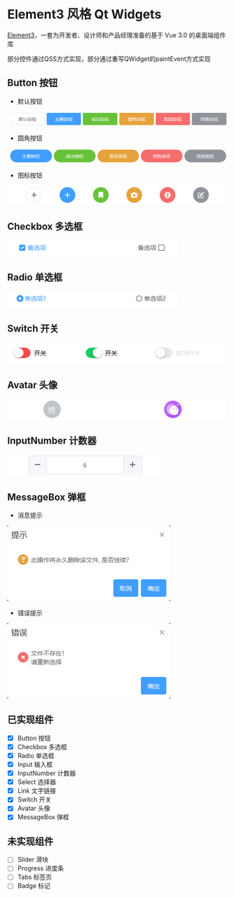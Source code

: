 # Element3 风格 Qt Widgets

[Element3](https://e3.shengxinjing.cn/#/)，一套为开发者、设计师和产品经理准备的基于 Vue 3.0 的桌面端组件库

部分控件通过QSS方式实现，部分通过重写QWidget的paintEvent方式实现

## Button 按钮
- 默认按钮

![截图](snap/btn1.png)

- 圆角按钮
  
![截图](snap/btn2.png)

- 图标按钮

![截图](snap/btn3.png)

## Checkbox 多选框

![截图](snap/checkbox1.png)

## Radio 单选框

![截图](snap/radiobtn1.png)

## Switch 开关

![截图](snap/switchbtn1.png)

## Avatar 头像

![截图](snap/avatar1.png)

## InputNumber 计数器

![截图](snap/inputnum1.png)

## MessageBox 弹框

- 消息提示

![截图](snap/msgbox2.png)

- 错误提示
  
![截图](snap/msgbox3.png)

## 已实现组件

- [x] Button 按钮 
- [x] Checkbox 多选框
- [x] Radio 单选框
- [x] Input 输入框
- [x] InputNumber 计数器
- [x] Select 选择器
- [x] Link 文字链接
- [x] Switch 开关
- [x] Avatar 头像
- [x] MessageBox 弹框
  
## 未实现组件

- [ ] Slider 滑块
- [ ] Progress 进度条
- [ ] Tabs 标签页
- [ ] Badge 标记
